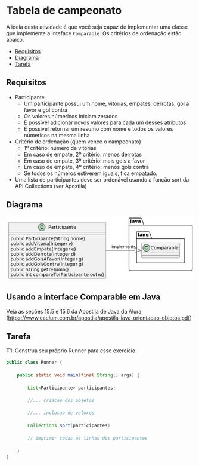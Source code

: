 # Tabela de campeonato

A ideia desta atividade é que você seja capaz de implementar uma classe que implemente a inteface `Comparable`. Os critérios de ordenação estão abaixo.

- [Requisitos](#requisitos)
- [Diagrama](#diagrama)
- [Tarefa](#tarefa)

## Requisitos

- Participante
  - Um participante possui um nome, vitórias, empates, derrotas, gol a favor e gol contra
  - Os valores númericos iniciam zerados
  - É possível adicionar novos valores para cada um desses atributos
  - É possível retornar um resumo com nome e todos os valores númericos na mesma linha
- Critério de ordenação (quem vence o campeonato)
  - 1º critério: número de vitórias
  - Em caso de empate, 2º critério: menos derrotas
  - Em caso de empate, 3º critério: mais gols a favor
  - Em caso de empate, 4º critério: menos gols contra
  - Se todos os números estiverem iguais, fica empatado.
- Uma lista de participantes deve ser ordenável usando a função sort da API Collections (ver Apostila)


## Diagrama
![Diagrama UML](tabela-campeonato.png)

## Usando a interface Comparable em Java 

Veja as seções 15.5 e 15.6 da Apostila de Java da Alura (https://www.caelum.com.br/apostila/apostila-java-orientacao-objetos.pdf)


## Tarefa

**T1**: Construa seu próprio Runner para esse exercício

```java
public class Runner {

    public static void main(final String[] args) {

        List<Participante> participantes;
        
        //... criacao dos objetos
        
        //... inclusao de valores
        
        Collections.sort(participantes)
       
        // imprimir todas as linhas dos participantes

    }
}
```
